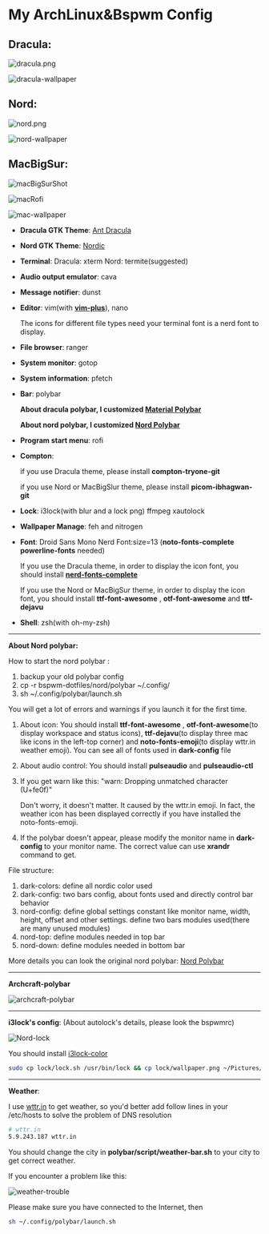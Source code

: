# My ArchLinux&Bspwm Config

## Dracula:

![dracula.png](shot/dracula.png)

![dracula-wallpaper](wallpaper/Dracula.jpg)

## Nord:

![nord.png](shot/nord.png)

![nord-wallpaper](wallpaper/NordPeeks.png)

## MacBigSur:

![macBigSurShot](shot/macBigSur.png)

![macRofi](shot/macBigSurRofi.png)

![mac-wallpaper](wallpaper/mac.jpg)

- **Dracula GTK Theme**: [Ant Dracula](https://www.gnome-look.org/p/1099856/)

- **Nord GTK Theme**: [Nordic](https://www.gnome-look.org/p/1267246/)

- **Terminal**: Dracula: xterm Nord: termite(suggested)

- **Audio output emulator**: cava

- **Message notifier**: dunst

- **Editor**: vim(with [**vim-plus**](https://github.com/chxuan/vimplus)), nano

  The icons for different file types need your terminal font is a nerd font to display.

- **File browser**: ranger

- **System monitor**: gotop

- **System information**: pfetch

- **Bar**: polybar

  **About dracula polybar, I customized [Material Polybar](https://github.com/Murzchnvok/polybar-collection)**

  **About nord polybar, I customized [Nord Polybar](https://github.com/Yucklys/polybar-nord-theme)**

- **Program start menu**: rofi

- **Compton**:

  if you use Dracula theme, please install **compton-tryone-git**

  if you use Nord or MacBigSlur theme, please install **picom-ibhagwan-git**

- **Lock**: i3lock(with blur and a lock png) ffmpeg xautolock

- **Wallpaper Manage**: feh and nitrogen

- **Font**: Droid Sans Mono Nerd Font:size=13 (**noto-fonts-complete** **powerline-fonts** needed)

  If you use the Dracula theme, in order to display the icon font, you should install [**nerd-fonts-complete**](https://github.com/ryanoasis/nerd-fonts)

  If you use the Nord or MacBigSur theme, in order to display the icon font, you should install **ttf-font-awesome** , **otf-font-awesome** and **ttf-dejavu**

- **Shell**: zsh(with oh-my-zsh)

------

**About Nord polybar:**

How to start the nord polybar : 

1. backup your old polybar config
2. cp -r bspwm-dotfiles/nord/polybar ~/.config/
3. sh ~/.config/polybar/launch.sh

You will get a lot of errors and warnings if you launch it for the first time.

1. About icon: You should install **ttf-font-awesome** , **otf-font-awesome**(to display workspace and status icons), **ttf-dejavu**(to display three mac like icons in the left-top corner) and **noto-fonts-emoji**(to display wttr.in weather emoji). You can see all of fonts used in **dark-config** file

2. About audio control: You should install **pulseaudio** and **pulseaudio-ctl**

3. If you get warn like this: "warn: Dropping unmatched character ️ (U+fe0f)"

   Don't worry, it doesn't matter. It caused by the wttr.in emoji. In fact, the weather icon has been displayed correctly if you have installed the noto-fonts-emoji.

4. If the polybar doesn't appear, please modify the monitor name in **dark-config** to your monitor name. The correct value can use **xrandr** command to get.

File structure:

1. dark-colors: define all nordic color used
2. dark-config: two bars config, about fonts used and directly control bar behavior
3. nord-config: define global settings constant like monitor name, width, height, offset and other settings. define two bars modules used(there are many unused modules)
4. nord-top: define modules needed in top bar
5. nord-down: define modules needed in bottom bar

More details you can look the original nord polybar:  [Nord Polybar](https://github.com/Yucklys/polybar-nord-theme)

------

**Archcraft-polybar**

![archcraft-polybar](./shot/archcraft-polybar.png)

------

**i3lock's config**: (About autolock's details, please look the bspwmrc)

![Nord-lock](shot/nord-lock.png)

You should install [i3lock-color](https://github.com/Raymo111/i3lock-color)

```bash
sudo cp lock/lock.sh /usr/bin/lock && cp lock/wallpaper.png ~/Pictures/Background
```

------

**Weather**:

I use [wttr.in](https://github.com/chubin/wttr.in) to get weather, so you'd better add follow lines in your /etc/hosts to solve the problem of DNS resolution


```bash
# wttr.in
5.9.243.187 wttr.in
```

You should change the city in **polybar/script/weather-bar.sh** to your city to get correct weather.

If you encounter a problem like this:

![weather-trouble](shot/weather-trouble.png)

Please make sure you have connected to the Internet, then

```bash
sh ~/.config/polybar/launch.sh
```
